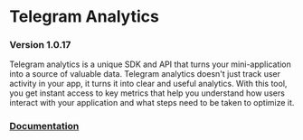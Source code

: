 # Telegram Analytics
### Version 1.0.17
Telegram analytics is a unique SDK and API that turns your mini-application into a source of valuable data. Telegram analytics doesn't just track user activity in your app, it turns it into clear and useful analytics. With this tool, you get instant access to key metrics that help you understand how users interact with your application and what steps need to be taken to optimize it.

### [Documentation](https://docs.tganalytics.xyz)
